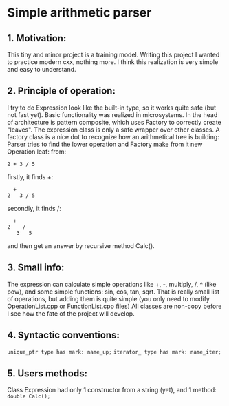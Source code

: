 
# Simple arithmetic parser #


## 1. Motivation: ##
This tiny and minor project is a training model.
Writing this project I wanted to practice modern cxx, nothing more.
I think this realization is very simple and easy to understand.

## 2. Principle of operation: ##
I try to do Expression look like the built-in type,
so it works quite safe (but not fast yet).
Basic functionality was realized in microsystems.
In the head of architecture is pattern composite, which uses Factory to correctly create "leaves".
The expression class is only a safe wrapper over other classes.
A factory class is a nice dot to recognize how an arithmetical tree is building:
Parser tries to find the lower operation and Factory make from it new Operation leaf:
from:

    2 + 3 / 5
firstly, it finds +:

	  +
	2   3 / 5
secondly, it finds /:

      +
    2    /
       3   5
and then get an answer by recursive method Calc().

## 3. Small info: ##
The expression can calculate simple operations like +, -, multiply, /, ^ (like pow), and some simple functions: 
sin, cos, tan, sqrt. That is really small list of operations, but adding them is quite simple 
(you only need to modify OperationList.cpp or FunctionList.cpp files)
All classes are non-copy before I see how the fate of the project will develop.

## 4. Syntactic conventions: ##
`unique_ptr type has mark: name_up;`
`iterator_ type has mark: name_iter;`

## 5. Users methods: ##
Class Expression had only 1 constructor from a string (yet), 
and 1 method: 
`double Calc();`